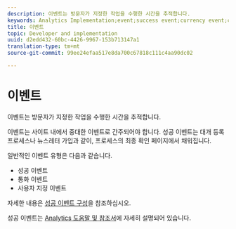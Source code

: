 ```yaml
---
description: 이벤트는 방문자가 지정한 작업을 수행한 시간을 추적합니다.
keywords: Analytics Implementation;event;success event;currency event;custom event
title: 이벤트
topic: Developer and implementation
uuid: d2edd432-60bc-4426-9967-153b713147a1
translation-type: tm+mt
source-git-commit: 99ee24efaa517e8da700c67818c111c4aa90dc02

---
```



# 이벤트

이벤트는 방문자가 지정한 작업을 수행한 시간을 추적합니다.

이벤트는 사이트 내에서 중대한 이벤트로 간주되어야 합니다. 성공 이벤트는 대개 등록 프로세스나 뉴스레터 가입과 같이, 프로세스의 최종 확인 페이지에서 채워집니다.

일반적인 이벤트 유형은 다음과 같습니다.

* 성공 이벤트
* 통화 이벤트
* 사용자 지정 이벤트

자세한 내용은  [성공 이벤트 구성](/help/admin/admin/c-success-events/t-success-events.md)을 참조하십시오.

성공 이벤트는 [Analytics 도움말 및 참조서](https://marketing.adobe.com/resources/help/en_US/reference/success_event.html)에 자세히 설명되어 있습니다.
